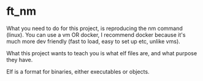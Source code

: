 # ft_nm

What you need to do for this project, is reproducing the nm command (linux). You can use a vm OR docker, I recommend docker because it's much more dev friendly (fast to load, easy to set up etc, unlike vms).

What this project wants to teach you is what elf files are, and what purpose they have.

Elf is a format for binaries, either executables or objects.
